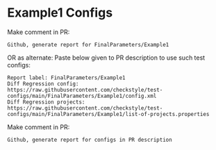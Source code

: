 # Example1 Configs
Make comment in PR:
```
Github, generate report for FinalParameters/Example1
```
OR as alternate:
Paste below given to PR description to use such test configs:
```
Report label: FinalParameters/Example1
Diff Regression config: https://raw.githubusercontent.com/checkstyle/test-configs/main/FinalParameters/Example1/config.xml
Diff Regression projects: https://raw.githubusercontent.com/checkstyle/test-configs/main/FinalParameters/Example1/list-of-projects.properties
```
Make comment in PR:
```
Github, generate report for configs in PR description
```
